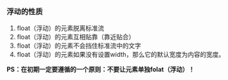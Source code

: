```float（浮动）是css里面布局用的最多的属性。

```
### 浮动的性质
1. float（浮动）的元素脱离标准流
2. float（浮动）的元素互相贴靠（靠近贴合）
3. float（浮动）的元素不会挡住标准流中的文字
4. float（浮动）的元素如果没有设置width，那么它的默认宽度为内容的宽度。

**PS：在初期一定要遵循的一个原则：不要让元素单独folat（浮动）！**

